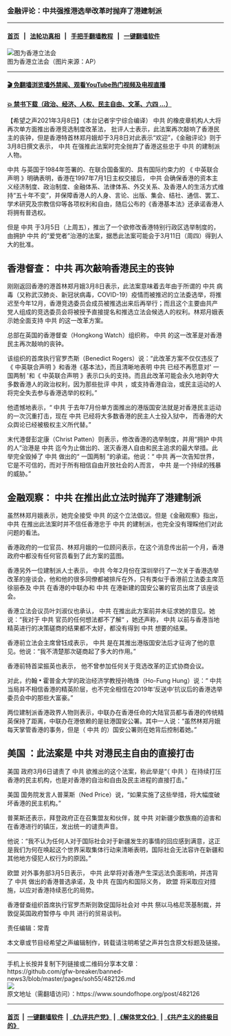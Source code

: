 ### 金融评论：中共强推港选举改革时抛弃了港建制派
------------------------

#### [首页](https://github.com/gfw-breaker/banned-news3/blob/master/README.md) &nbsp;&nbsp;|&nbsp;&nbsp; [法轮功真相](https://github.com/begood0513/basic/blob/master/README.md)  &nbsp;&nbsp;|&nbsp;&nbsp; [手把手翻墙教程](https://github.com/gfw-breaker/guides/wiki)  &nbsp;&nbsp;|&nbsp;&nbsp; [一键翻墙软件](https://github.com/gfw-breaker/nogfw/blob/master/README.md)  



<div><img alt="图为香港立法会" src="https://img.soundofhope.org/2021-03/motherboard-232515_1280-1615198889992.jpg"/>
<br/><figcaption class="caption">
 图为香港立法会（图片来源：AP）
</figcaption></div><hr/>

#### [ 🎬  免翻墙浏览墙外禁闻、观看YouTube热门视频及电视直播](https://github.com/gfw-breaker/HelloWorld)

#### [ 💥  禁书下载（政治、经济、人权、民主自由、文革、六四 ...）](https://github.com/gfw-breaker/books/blob/master/README.md)

<div><div class="Content__Wrapper sc-1bvya0-0 grZQxZ">
 <p class="meta-top">
  <span class="meta">
   【希望之声2021年3月8日】（本台记者宇宁综合编译）
  </span>
  <ok href="/term/1059">
   中共
  </ok>
  的橡皮章机构人大将再次单方面推出香港竞选制度改革法， 批评人士表示，此法案再次敲响了香港民主的丧钟，但是香港特首林郑月娥却于3月8日对此表示“欢迎”，《金融评论》则于3月8日撰文表示，
  <ok href="/term/1059">
   中共
  </ok>
  在强推此法案时完全抛弃了香港这些忠于
  <ok href="/term/1059">
   中共
  </ok>
  的建制派人物。
 </p>
 <p>
  <ok href="/term/1059">
   中共
  </ok>
  与英国于1984年签署的、在联合国备案的、具有国际约束力的 《
  <ok href="/term/3343">
   中英联合声明
  </ok>
  》明确表明，香港在1997年7月1日主权交接后，
  <ok href="/term/1059">
   中共
  </ok>
  会确保香港的资本主义经济制度、政治制度、金融体系、法律体系、外交关系、及香港人的生活方式维持“五十年不变”，并保障香港人的人身、言论、出版、集会、结社、通信、罢工、学术研究及宗教信仰等各项权利和自由，随后公布的《香港基本法》还承诺香港人将拥有普选权。
 </p>
 <p>
  但是
  <ok href="/term/1059">
   中共
  </ok>
  于3月5日（上周五），推出了一个欲修改香港特别行政区选举制度的，由拥护
  <ok href="/term/1059">
   中共
  </ok>
  的“爱党者”治港的法案，据悉此法案可能会于3月11日（周四）得到人大的批准。
 </p>
 <h2>
  香港督查：
  <ok href="/term/1059">
   中共
  </ok>
  再次敲响香港民主的丧钟
 </h2>
 <p>
  刚刚返回香港的港首林郑月娥3月8日表示，此法案意味着去年由于所谓的
  <ok href="/term/1059">
   中共
  </ok>
  病毒（又称武汉肺炎、新冠状病毒，COVID-19）疫情而被推迟的立法委选举，将推迟至今年12月，香港竞选委员会成员被推选出来后再举行；而且这个主要由共产党人组成的竞选委员会将被授予直接提名和推选立法会候选人的权利。林郑月娥表示她全面支持
  <ok href="/term/1059">
   中共
  </ok>
  的这一改革方案。
 </p>
 <div class="AD_Embed__Wrap-sc-1xslmin-0 igMuqX module desktop">
  <div>
  </div>
 </div>
 <p>
  总部在英国的香港督查（Hongkong Watch）组织称，
  <ok href="/term/1059">
   中共
  </ok>
  的这一改革是对香港民主再次敲响的丧钟。
 </p>
 <p>
  该组织的首席执行官罗杰斯（Benedict Rogers）说：“此改革方案不仅仅违反了《
  <ok href="/term/3343">
   中英联合声明
  </ok>
  》和香港《基本法》，而且清晰地表明
  <ok href="/term/1059">
   中共
  </ok>
  已经不再愿意对'
  <ok href="/term/1658">
   一国两制
  </ok>
  '和《
  <ok href="/term/3343">
   中英联合声明
  </ok>
  》表示口头的支持。而且此改革可能会永久地剥夺大多数香港人的政治权利，因为那些批评
  <ok href="/term/1059">
   中共
  </ok>
  ，或支持香港自治，或民主运动的人将完全失去参与香港选举的权利。”
 </p>
 <p>
  他遗憾地表示，“
  <ok href="/term/1059">
   中共
  </ok>
  于去年7月份单方面推出的港版国安法就是对香港民主运动的一次沉重打击，现在
  <ok href="/term/1059">
   中共
  </ok>
  已经将大多数香港的民主人士投入狱中， 而香港的大众舆论已经被极权主义所代替。”
 </p>
 <p>
  末代港督彭定康（Christ Patten）则表示，修改香港的选举制度，并用“拥护
  <ok href="/term/1059">
   中共
  </ok>
  的人”治港是
  <ok href="/term/1059">
   中共
  </ok>
  迄今为止做出的、泯灭香港人自由和民主追求的最大举措。此举完全毁掉了
  <ok href="/term/1059">
   中共
  </ok>
  做出的“
  <ok href="/term/1658">
   一国两制
  </ok>
  ”的承诺。他说：“
  <ok href="/term/1059">
   中共
  </ok>
  再一次告知世界，它是不可信的，而对于所有相信自由开放社会的人而言，
  <ok href="/term/1059">
   中共
  </ok>
  是一个持续的残暴的威胁。”
 </p>
 <h2>
  金融观察：
  <ok href="/term/1059">
   中共
  </ok>
  在推出此立法时抛弃了港建制派
 </h2>
 <p>
  虽然林郑月娥表示，她完全接受
  <ok href="/term/1059">
   中共
  </ok>
  的这个立法倡议。但是《金融观察》指出，
  <ok href="/term/1059">
   中共
  </ok>
  在推出此法案时并不信任香港忠于
  <ok href="/term/1059">
   中共
  </ok>
  的建制派，也完全没有理睬他们对此问题的看法。
 </p>
 <p>
  香港政府的一位官员、林郑月娥的一位顾问表示，在这个消息传出前一个月，香港政府中都没有任何官员看到了此方案的蓝图。
 </p>
 <p>
  香港另外一位建制派人士表示，
  <ok href="/term/1059">
   中共
  </ok>
  今年2月份在深圳举行了一次关于香港选举改革的座谈会，他和他的很多同僚都被排斥在外，只有类似于香港前立法委主席范徐丽泰及
  <ok href="/term/1059">
   中共
  </ok>
  在香港的中联办和
  <ok href="/term/1059">
   中共
  </ok>
  在港新建的国安公署的官员出席了该座谈会。
 </p>
 <p>
  香港立法会议员叶刘淑仪也承认，
  <ok href="/term/1059">
   中共
  </ok>
  在推出此方案前并未征求她的意见。她说：“我对于
  <ok href="/term/1059">
   中共
  </ok>
  官员的任何想法都不了解“ ，她还声称，
  <ok href="/term/1059">
   中共
  </ok>
  以前与香港当地精英进行的决策磋商的结果都不太好，都没有得到
  <ok href="/term/1059">
   中共
  </ok>
  想要的结果。
 </p>
 <p>
  香港前立法会主席曾钰成表示，
  <ok href="/term/1059">
   中共
  </ok>
  是在其推出港版国安法后才征询了他的意见。他说：“我不清楚那次磋商起了多大的作用。”
 </p>
 <p>
  香港前特首梁振英也表示， 他不曾参加任何关于竞选改革的正式协商会议。
 </p>
 <p>
  对此，约翰
  <span style="font-size:12.0pt">
   <span style='font-family:"american typewriter",serif'>
    <span style="color:black">
     •
    </span>
   </span>
  </span>
  霍普金大学的政治经济学教授孙皓烽（Ho-Fung Hung）说：“
  <ok href="/term/1059">
   中共
  </ok>
  当局并不相信香港的精英阶层，也不完全相信在2019年‘反送中’抗议后的香港选举委员会中的那些大富豪。”
 </p>
 <p>
  两位建制派香港政界人物则表示，中联办在香港任命的大陆官员都与香港的传统精英保持了距离，中联办在港依赖的是驻港国安公署。其中一人说：“虽然林郑月娥每天掌管香港的事务，但是（
  <ok href="/term/1059">
   中共
  </ok>
  的）国安公署则在她背后控制着她。”
 </p>
 <h2>
  <ok href="/term/1045">
   美国
  </ok>
  ：此法案是
  <ok href="/term/1059">
   中共
  </ok>
  对港民主自由的直接打击
 </h2>
 <p>
  <ok href="/term/1045">
   美国
  </ok>
  政府3月6日谴责了
  <ok href="/term/1059">
   中共
  </ok>
  欲推出的这个法案，称此举是“（
  <ok href="/term/1059">
   中共
  </ok>
  ）在持续打压香港的民主机构，也是对香港的自治和自由及民主进程的直接打击。”
 </p>
 <div class="AD_Embed__Wrap-sc-1xslmin-0 igMuqX module desktop">
  <div>
  </div>
 </div>
 <p>
  <ok href="/term/1045">
   美国
  </ok>
  国务院发言人普莱斯（Ned Price）说，“如果实施了这些举措，将大幅度破坏香港的民主机构。”
 </p>
 <p>
  普莱斯还表示，拜登政府正在召集盟友和伙伴，就
  <ok href="/term/1059">
   中共
  </ok>
  对新疆少数族裔的迫害和在香港进行的镇压，发出统一的谴责声音。
 </p>
 <p>
  他说：“我不认为任何人对于国际社会对于新疆发生的事情的回应感到满意，这正是我们为何在唤起这个世界采取集体行动来清晰表明，国际社会无法容许在新疆和其他地方侵犯人权行为的原因。”
 </p>
 <p>
  <ok href="/term/2689">
   欧盟
  </ok>
  对外事务部3月5日表示，
  <ok href="/term/1059">
   中共
  </ok>
  此举将对香港产生深远法负面影响，并违背了
  <ok href="/term/1059">
   中共
  </ok>
  做出的香港普选承诺，及
  <ok href="/term/1059">
   中共
  </ok>
  在国内和国际义务，
  <ok href="/term/2689">
   欧盟
  </ok>
  将采取应对措施，以应对香港持续恶化的局势。
 </p>
 <p>
  香港督查组织首席执行官罗杰斯则敦促国际社会对
  <ok href="/term/1059">
   中共
  </ok>
  祭以马格尼茨基制裁，并敦促英国政府暂停与
  <ok href="/term/1059">
   中共
  </ok>
  进行的贸易谈判。
 </p>
 <p class="meta-btm">
  责任编辑：常青
 </p>
 <p class="meta-btm">
  本文章或节目经希望之声编辑制作，转载请注明希望之声并包含原文标题及链接。
 </p>
</div>
</div>
<hr/>
手机上长按并复制下列链接或二维码分享本文章：<br/>
https://github.com/gfw-breaker/banned-news3/blob/master/pages/soh55/482126.md <br/>
<a href='https://github.com/gfw-breaker/banned-news3/blob/master/pages/soh55/482126.md'><img src='https://github.com/gfw-breaker/banned-news3/blob/master/pages/soh55/482126.md.png'/></a> <br/>
原文地址（需翻墙访问）：https://www.soundofhope.org/post/482126


------------------------
#### [首页](https://github.com/gfw-breaker/banned-news3/blob/master/README.md) &nbsp;|&nbsp; [一键翻墙软件](https://github.com/gfw-breaker/nogfw/blob/master/README.md) &nbsp;| [《九评共产党》](https://github.com/gfw-breaker/9ping.md/blob/master/README.md#九评之一评共产党是什么) | [《解体党文化》](https://github.com/gfw-breaker/jtdwh.md/blob/master/README.md) | [《共产主义的终极目的》](https://github.com/gfw-breaker/gczydzjmd.md/blob/master/README.md)


<img src='http://gfw-breaker.win/banned-news3/pages/soh55/482126.md' width='0px' height='0px'/>